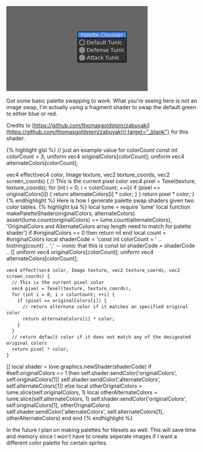 ---
---

![Basic StateMachine](/assets/images/palette_swap.gif)  

Got some basic palette swapping to work. What you're seeing here is not an image swap, I'm actually using a fragment shader to swap 
the default green to either blue or red. 

Credits to [https://github.com/thomasgoldstein/zabuyaki](https://github.com/thomasgoldstein/zabuyaki){:target="_blank"} for this shader.  

{% highlight glsl %}
// just an example value for colorCount
const int colorCount = 3; 
uniform vec4 originalColors[colorCount];
uniform vec4 alternateColors[colorCount];

vec4 effect(vec4 color, Image texture, vec2 texture_coords, vec2 screen_coords) {
  // This is the current pixel color
  vec4 pixel = Texel(texture, texture_coords);
  for (int i = 0; i < colorCount; ++i){
    if (pixel == originalColors[i]) {
      return alternateColors[i] * color;
    }
  }
  return pixel * color;
}
{% endhighlight %}
Here is how I generate palette swap shaders given two color tables.
{% highlight lua %}
local lume = require 'lume'
local function makePaletteShader(originalColors, alternateColors)
  assert(lume.count(originalColors) == lume.count(alternateColors), 'OriginalColors and AlternateColors array length need to match for palette shader')
  if #originalColors == 0 then return nil end
  local count = #originalColors
  local shaderCode = 'const int colorCount = ' .. tostring(count) .. ';'  -- ironic that this is const lol
  shaderCode = shaderCode .. [[
    uniform vec4 originalColors[colorCount];
    uniform vec4 alternateColors[colorCount];
    
    vec4 effect(vec4 color, Image texture, vec2 texture_coords, vec2 screen_coords) {
      // This is the current pixel color
      vec4 pixel = Texel(texture, texture_coords); 
      for (int i = 0; i < colorCount; ++i) {
        if (pixel == originalColors[i]) {
          // return alternate color if it matches an specified original color
          return alternateColors[i] * color;
        }
      }
      // return default color if it does not match any of the designated original colors
      return pixel * color;
    }
  ]]
  local shader = love.graphics.newShader(shaderCode)
    if #self.originalColors == 1 then
      self.shader:sendColor('originalColors', self.originalColors[1])
      self.shader:sendColor('alternateColors', self.alternateColors[1])
    else
      local otherOrignalColors = lume.slice(self.originalColors, 1)
      local otherAlternateColors = lume.slice(self.alternateColors, 1)
      self.shader:sendColor('originalColors', self.originalColors[1], otherOrignalColors)
      self.shader:sendColor('alternateColors', self.alternateColors[1], otherAlternateColors)
    end
  end
{% endhighlight %}

In the future I plan on making palettes for tilesets as well. This will save time and memory since I won't have to create seperate images if I want a different
color palette for certain sprites. 

